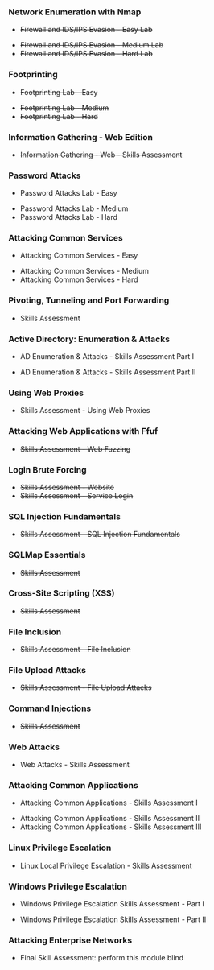 ### Network Enumeration with Nmap

* ~~Firewall and IDS/IPS Evasion - Easy Lab~~
- ~~Firewall and IDS/IPS Evasion - Medium Lab~~
- ~~Firewall and IDS/IPS Evasion - Hard Lab~~
### Footprinting

* ~~Footprinting Lab - Easy~~
- ~~Footprinting Lab - Medium~~
- ~~Footprinting Lab - Hard~~
### Information Gathering - Web Edition

* ~~Information Gathering - Web - Skills Assessment~~
### Password Attacks

* Password Attacks Lab - Easy
- Password Attacks Lab - Medium
- Password Attacks Lab - Hard
### Attacking Common Services

* Attacking Common Services - Easy
- Attacking Common Services - Medium
- Attacking Common Services - Hard
### Pivoting, Tunneling and Port Forwarding

* Skills Assessment
### Active Directory: Enumeration & Attacks

* AD Enumeration & Attacks - Skills Assessment Part I
- AD Enumeration & Attacks - Skills Assessment Part II
### Using Web Proxies

* Skills Assessment - Using Web Proxies
### Attacking Web Applications with Ffuf

* ~~Skills Assessment - Web Fuzzing~~
### Login Brute Forcing

- ~~Skills Assessment - Website~~
- ~~Skills Assessment - Service Login~~
### SQL Injection Fundamentals

* ~~Skills Assessment - SQL Injection Fundamentals~~
### SQLMap Essentials

* ~~Skills Assessment~~
### Cross-Site Scripting (XSS)

* ~~Skills Assessment~~
### File Inclusion

* ~~Skills Assessment - File Inclusion~~
### File Upload Attacks

* ~~Skills Assessment - File Upload Attacks~~
### Command Injections

* ~~Skills Assessment~~
### Web Attacks

* Web Attacks - Skills Assessment
### Attacking Common Applications

* Attacking Common Applications - Skills Assessment I
- Attacking Common Applications - Skills Assessment II
- Attacking Common Applications - Skills Assessment III
### Linux Privilege Escalation

* Linux Local Privilege Escalation - Skills Assessment
### Windows Privilege Escalation

* Windows Privilege Escalation Skills Assessment - Part I
- Windows Privilege Escalation Skills Assessment - Part II
### Attacking Enterprise Networks

* Final Skill Assessment: perform this module blind
